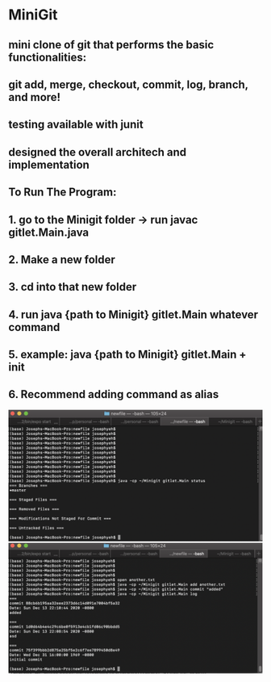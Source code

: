 # MiniGit
## mini clone of git that performs the basic functionalities:
## git add, merge, checkout, commit, log, branch, and more!
## testing available with junit
## designed the overall architech and implementation


## To Run The Program:
## 1. go to the Minigit folder -> run javac gitlet.Main.java
## 2. Make a new folder
## 3. cd into that new folder
## 4. run java {path to Minigit} gitlet.Main whatever command
## 5. example: java {path to Minigit} gitlet.Main + init 
## 6. Recommend adding command as alias

![Screenshot](screenshot1.png)
![Screenshot](screenshot2.png)
